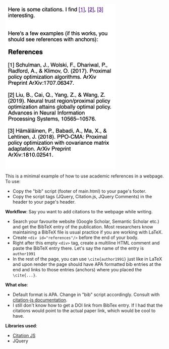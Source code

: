 <kbd><img align=center src="example.png"/></kbd>

This is a minimal example of how to use academic references in a webpage. To use:
* Copy the "bib" script (footer of main.html) to your page's footer.
* Copy the script tags (JQuery, Citation.js, JQuery Comments) in the header to your page's header.

**Workflow**: Say you want to add citations to the webpage while writing.
* Search your favourite website (Google Scholar, Semantic Scholar etc.) and get the BibTeX entry of the publication. Most researchers know maintaining a BibTeX file is usual practice if you are working with LaTeX.
* Create `<div id="references"/>` before the end of your body.
* Right after this empty `<div>` tag, create a multiline HTML comment and paste the BibTeX entry there. Let's say the name of the entry is `author1991`
* In the rest of the page, you can use `\cite{author1991}` just like in LaTeX and upon render the page should have APA formatted bib entries at the end and links to those entries (anchors) where you placed the `\cite{...}`.

**What else**:
* Default format is APA. Change in "bib" script accordingly. Consult with [citation-js documentation](https://citation.js.org/api/index.html).
* I still don't know how to get a DOI link from BibTex entry. If I had that the citations would point to the actual paper link, which would be cool to have.

**Libraries used**:
* [Citation JS](https://citation.js.org/api/index.html)
* JQuery

